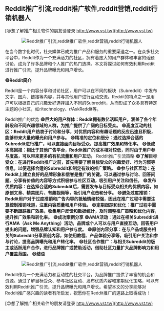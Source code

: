 ## **Reddit推广引流,reddit推广软件,reddit营销,reddit行销机器人**

[😍想了解推广相关软件的朋友请登录 http://www.vst.tw](http://www.vst.tw)

 <center><img src="https://vst.tw/MP4/tuiguang/png/0.png" alt="Reddit推广引流,reddit推广软件,reddit营销,reddit行销机器人"></center>

在当今数字化时代，社交媒体已成为推广产品和服务的重要渠道之一。在众多社交平台中，Reddit作为一个充满活力的社区，拥有着庞大的用户群体和丰富的话题讨论，成为了许多品牌和个人推广的热门选择。本文将探讨如何有效利用Reddit进行推广引流，提升品牌曝光和用户增长。

**😄Reddit简介**

Reddit是一个内容分享和讨论社区，用户可以在不同的板块（Subreddit）中发布文字、图片、链接等内容，并与其他用户进行互动交流。Reddit的特点之一是用户可以根据自己的兴趣爱好选择加入不同的Subreddit，从而形成了众多具有特定主题的小社区，如r/technology、r/AskReddit等。

Reddit推广的优势
**😄巨大的用户群体：Reddit拥有数亿活跃用户，涵盖了各个年龄段和不同兴趣领域的人群，为推广提供了广阔的目标受众。**
**😄高度互动的社区：Reddit用户热衷于讨论和分享，对优质内容和有趣话题的反应迅速且积极，能够带来大量的曝光和用户参与。**
**😄精准的定位和细分：通过选择合适的Subreddit进行推广，可以直接面向目标受众，提高推广效果和转化率。**
**😄低成本高回报：相比于其他广告平台，Reddit推广的成本相对较低，同时由于用户参与度高，可以带来更多的有机流量和用户互动。**
Reddit推广引流策略
**😄了解目标受众：在进行Reddit推广之前，首先需要了解目标受众的兴趣爱好、行为习惯等信息，以便选择合适的Subreddit和制定有效的推广策略。**
**😄参与社区互动：在Reddit上建立良好的品牌形象和信誉是推广的关键。可以通过参与讨论、回答问题、分享有价值的内容等方式积极参与社区互动，吸引用户关注和信任。**
**😄发布优质内容：在选择合适的Subreddit后，需要发布与目标受众相关的优质内容，如原创文章、精美图片、有趣视频等，吸引用户点击和分享。**
**😄避免过度推销：Reddit用户对于过度推销和广告内容的抵触情绪较强，因此在推广过程中需要注意控制推销味道，注重内容质量和用户体验。**
**😄定期跟踪和优化：推广过程中需要不断跟踪推广效果，收集用户反馈和数据统计，及时调整推广策略和优化内容，提升推广效果和转化率。**
**😄成功案例分享**
**😄AMA活动：通过在相关Subreddit进行AMA（Ask Me Anything）活动，品牌或个人可以与用户直接互动，回答用户提出的问题，增强品牌认知和用户参与度。**
**😄原创内容分享：在与产品或服务相关的Subreddit分享原创内容，如使用教程、产品体验分享等，吸引用户关注和参与讨论，提高品牌曝光和用户转化率。**
**😄社区合作推广：与相关Subreddit的版主或活跃用户合作，进行品牌推广或赞助活动，借助社区力量扩大品牌影响力和用户覆盖范围。**
**😄结语**

 <center><img src="https://vst.tw/MP4/tuiguang/png/8.png" alt="Reddit推广引流,reddit推广软件,reddit营销,reddit行销机器人"></center>

Reddit作为一个充满活力和互动性的社交平台，为品牌推广提供了丰富的机会和资源。通过了解目标受众、参与社区互动、发布优质内容和定期优化策略，可以有效利用Reddit推广引流，提升品牌曝光和用户增长。希望本文的分享能够对Reddit推广感兴趣的读者有所启发，祝愿你在Reddit推广的道路上取得成功！

[😍想了解推广相关软件的朋友请登录 http://www.vst.tw](http://www.vst.tw)



